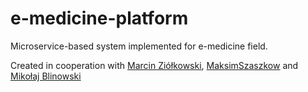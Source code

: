 # e-medicine-platform
Microservice-based system implemented for e-medicine field.

Created in cooperation with [Marcin Ziółkowski](https://github.com/MA3CIN), [MaksimSzaszkow](https://github.com/MaksimSzaszkow) and [Mikołaj Blinowski](https://github.com/miko3412)
